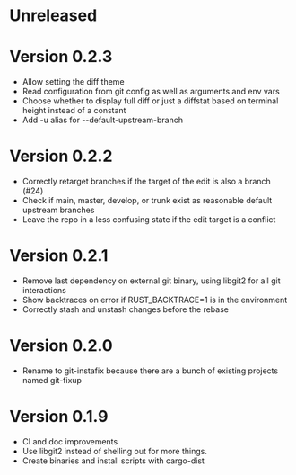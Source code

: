 # Unreleased

# Version 0.2.3

* Allow setting the diff theme
* Read configuration from git config as well as arguments and env vars
* Choose whether to display full diff or just a diffstat based on terminal
  height instead of a constant
* Add -u alias for --default-upstream-branch

# Version 0.2.2

* Correctly retarget branches if the target of the edit is also a branch (#24)
* Check if main, master, develop, or trunk exist as reasonable default upstream branches
* Leave the repo in a less confusing state if the edit target is a conflict

# Version 0.2.1

* Remove last dependency on external git binary, using libgit2 for all git interactions
* Show backtraces on error if RUST_BACKTRACE=1 is in the environment
* Correctly stash and unstash changes before the rebase

# Version 0.2.0

* Rename to git-instafix because there are a bunch of existing projects named git-fixup

# Version 0.1.9

* CI and doc improvements
* Use libgit2 instead of shelling out for more things.
* Create binaries and install scripts with cargo-dist
